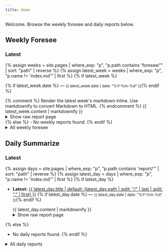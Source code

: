 ```yaml
---
title: Home
---
```


Welcome. Browse the weekly foresee and daily reports below.

## Weekly Foresee

### Latest

{% assign weeks = site.pages | where_exp: "p", "p.path contains 'foresee/'" | sort: "path" | reverse %}
{% assign latest_week = weeks | where_exp: "p", "p.name != 'index.md'" | first %}
{% if latest_week %}

  {% if latest_week.date %} — <small>{{ latest_week.date | date: "%Y-%m-%d" }}</small>{% endif %}

  <div class="embedded-report">
  {% comment %} Render the latest week's markdown inline. Use markdownify to convert Markdown to HTML. {% endcomment %}
  {{ latest_week.content | markdownify }}
  </div>

  <details>
    <summary>Show raw report page</summary>
    <p><a href="{{ latest_week.url | relative_url }}">Open full week report</a></p>
  </details>
{% else %}
- No weekly reports found.
{% endif %}

<details>
  <summary>All weekly foresee</summary>
  <ul>
  {% for p in weeks %}
    {% unless p.name == "index.md" %}
    <li>
      <a href="{{ p.url | relative_url }}">{{ p.title | default: (p.path | split: "/" | last | split: "." | first) }}</a>
      {% if p.date %}<small> — {{ p.date | date: "%Y-%m-%d" }}</small>{% endif %}
    </li>
    {% endunless %}
  {% endfor %}
  </ul>
</details>

## Daily Summarize
### Latest
{% assign days = site.pages | where_exp: "p", "p.path contains 'report/'" | sort: "path" | reverse %}
{% assign latest_day = days | where_exp: "p", "p.name != 'index.md'" | first %}
{% if latest_day %}
- <strong>Latest:</strong> <a href="{{ latest_day.url | relative_url }}">{{ latest_day.title | default: (latest_day.path | split: "/" | last | split: "." | first) }}</a>
  {% if latest_day.date %} — <small>{{ latest_day.date | date: "%Y-%m-%d" }}</small>{% endif %}

  <div class="embedded-report">
  {{ latest_day.content | markdownify }}
  </div>

  <details>
    <summary>Show raw report page</summary>
    <p><a href="{{ latest_day.url | relative_url }}">Open full daily report</a></p>
  </details>
{% else %}
- No daily reports found.
{% endif %}

<details>
  <summary>All daily reports</summary>
  <ul>
  {% for p in days %}
    {% unless p.name == "index.md" %}
    <li>
      <a href="{{ p.url | relative_url }}">{{ p.title | default: (p.path | split: "/" | last | split: "." | first) }}</a>
      {% if p.date %}<small> — {{ p.date | date: "%Y-%m-%d" }}</small>{% endif %}
    </li>
    {% endunless %}
  {% endfor %}
  </ul>
</details>
